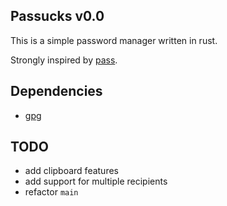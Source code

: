 Passucks v0.0
-------------

This is a simple password manager written in rust.

Strongly inspired by [pass](https://www.passwordstore.org/).

Dependencies
------------

- [gpg](https://www.gnupg.org/download/)

TODO
----

- add clipboard features
- add support for multiple recipients
- refactor `main`

